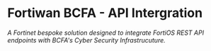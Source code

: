 # Fortiwan BCFA - API Intergration
*A Fortinet bespoke solution designed to integrate FortiOS REST API endpoints with BCFA's Cyber Security Infrastrucuture.*

